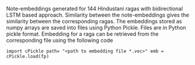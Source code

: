 Note-embeddings generated for 144 Hindustani ragas with bidirectional LSTM based approach. Similarity between the note-embeddings gives the similarity between the corresponding ragas.
The embeddings stored as numpy arrays are saved into files using Python Pickle. Files are in Python pickle format. Embedding for a raga can be retrieved from the corresponding file using the following code 

`import cPickle
path= "<path to embedding file *.vec>"
emb = cPickle.load(fp)`
